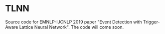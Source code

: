 # TLNN
Source code for EMNLP-IJCNLP 2019 paper "Event Detection with Trigger-Aware Lattice Neural Network".
The code will come soon.
